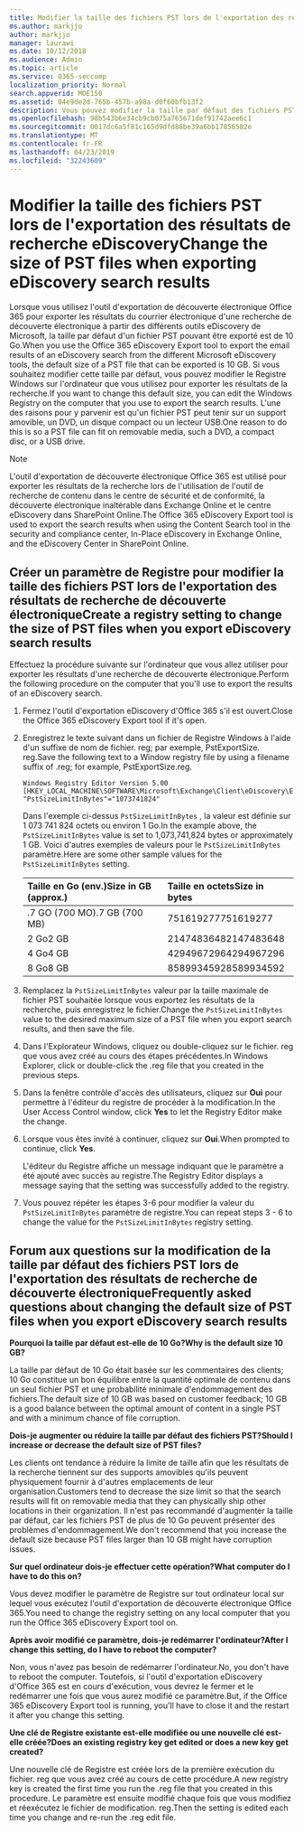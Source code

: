 ```yaml
---
title: Modifier la taille des fichiers PST lors de l'exportation des résultats de recherche eDiscovery
ms.author: markjjo
author: markjjo
manager: laurawi
ms.date: 10/12/2018
ms.audience: Admin
ms.topic: article
ms.service: O365-seccomp
localization_priority: Normal
search.appverid: MOE150
ms.assetid: 04e9de2d-765b-457b-a98a-d0f60bfb13f2
description: Vous pouvez modifier la taille par défaut des fichiers PST téléchargés sur votre ordinateur lorsque vous exportez les résultats de recherche de découverte électronique.
ms.openlocfilehash: 98b543b6e34cb9cb075a765671def91742aee6c1
ms.sourcegitcommit: 0017dc6a5f81c165d9dfd88be39a6bb17856582e
ms.translationtype: MT
ms.contentlocale: fr-FR
ms.lasthandoff: 04/23/2019
ms.locfileid: "32243609"
---
```

# <a name="change-the-size-of-pst-files-when-exporting-ediscovery-search-results"></a><span data-ttu-id="74ca6-103">Modifier la taille des fichiers PST lors de l'exportation des résultats de recherche eDiscovery</span><span class="sxs-lookup"><span data-stu-id="74ca6-103">Change the size of PST files when exporting eDiscovery search results</span></span>

<span data-ttu-id="74ca6-104">Lorsque vous utilisez l'outil d'exportation de découverte électronique Office 365 pour exporter les résultats du courrier électronique d'une recherche de découverte électronique à partir des différents outils eDiscovery de Microsoft, la taille par défaut d'un fichier PST pouvant être exporté est de 10 Go.</span><span class="sxs-lookup"><span data-stu-id="74ca6-104">When you use the Office 365 eDiscovery Export tool to export the email results of an eDiscovery search from the different Microsoft eDiscovery tools, the default size of a PST file that can be exported is 10 GB.</span></span> <span data-ttu-id="74ca6-105">Si vous souhaitez modifier cette taille par défaut, vous pouvez modifier le Registre Windows sur l'ordinateur que vous utilisez pour exporter les résultats de la recherche.</span><span class="sxs-lookup"><span data-stu-id="74ca6-105">If you want to change this default size, you can edit the Windows Registry on the computer that you use to export the search results.</span></span> <span data-ttu-id="74ca6-106">L'une des raisons pour y parvenir est qu'un fichier PST peut tenir sur un support amovible, un DVD, un disque compact ou un lecteur USB.</span><span class="sxs-lookup"><span data-stu-id="74ca6-106">One reason to do this is so a PST file can fit on removable media, such a DVD, a compact disc, or a USB drive.</span></span> 
  
> [!NOTE]
>  <span data-ttu-id="74ca6-107">L'outil d'exportation de découverte électronique Office 365 est utilisé pour exporter les résultats de la recherche lors de l'utilisation de l'outil de recherche de contenu dans le centre de sécurité et de conformité, la découverte électronique inaltérable dans Exchange Online et le centre eDiscovery dans SharePoint Online.</span><span class="sxs-lookup"><span data-stu-id="74ca6-107">The Office 365 eDiscovery Export tool is used to export the search results when using the Content Search tool in the security and compliance center, In-Place eDiscovery in Exchange Online, and the eDiscovery Center in SharePoint Online.</span></span>
  
## <a name="create-a-registry-setting-to-change-the-size-of-pst-files-when-you-export-ediscovery-search-results"></a><span data-ttu-id="74ca6-108">Créer un paramètre de Registre pour modifier la taille des fichiers PST lors de l'exportation des résultats de recherche de découverte électronique</span><span class="sxs-lookup"><span data-stu-id="74ca6-108">Create a registry setting to change the size of PST files when you export eDiscovery search results</span></span>

<span data-ttu-id="74ca6-109">Effectuez la procédure suivante sur l'ordinateur que vous allez utiliser pour exporter les résultats d'une recherche de découverte électronique.</span><span class="sxs-lookup"><span data-stu-id="74ca6-109">Perform the following procedure on the computer that you'll use to export the results of an eDiscovery search.</span></span>
  
1. <span data-ttu-id="74ca6-110">Fermez l'outil d'exportation eDiscovery d'Office 365 s'il est ouvert.</span><span class="sxs-lookup"><span data-stu-id="74ca6-110">Close the Office 365 eDiscovery Export tool if it's open.</span></span> 
    
2. <span data-ttu-id="74ca6-111">Enregistrez le texte suivant dans un fichier de Registre Windows à l'aide d'un suffixe de nom de fichier. reg; par exemple, PstExportSize. reg.</span><span class="sxs-lookup"><span data-stu-id="74ca6-111">Save the following text to a Window registry file by using a filename suffix of .reg; for example, PstExportSize.reg.</span></span> 
    
    ```
    Windows Registry Editor Version 5.00
    [HKEY_LOCAL_MACHINE\SOFTWARE\Microsoft\Exchange\Client\eDiscovery\ExportTool]
    "PstSizeLimitInBytes"="1073741824"
    ```

    <span data-ttu-id="74ca6-112">Dans l'exemple ci-dessus `PstSizeLimitInBytes` , la valeur est définie sur 1 073 741 824 octets ou environ 1 Go.</span><span class="sxs-lookup"><span data-stu-id="74ca6-112">In the example above, the  `PstSizeLimitInBytes` value is set to 1,073,741,824 bytes or approximately 1 GB.</span></span> <span data-ttu-id="74ca6-113">Voici d'autres exemples de valeurs pour le `PstSizeLimitInBytes` paramètre.</span><span class="sxs-lookup"><span data-stu-id="74ca6-113">Here are some other sample values for the  `PstSizeLimitInBytes` setting.</span></span> 
    
    |<span data-ttu-id="74ca6-114">**Taille en Go (env.)**</span><span class="sxs-lookup"><span data-stu-id="74ca6-114">**Size in GB (approx.)**</span></span>|<span data-ttu-id="74ca6-115">**Taille en octets**</span><span class="sxs-lookup"><span data-stu-id="74ca6-115">**Size in bytes**</span></span>|
    |:-----|:-----|
    |<span data-ttu-id="74ca6-116">.7 GO (700 MO)</span><span class="sxs-lookup"><span data-stu-id="74ca6-116">.7 GB (700 MB)</span></span>  <br/> |<span data-ttu-id="74ca6-117">751619277</span><span class="sxs-lookup"><span data-stu-id="74ca6-117">751619277</span></span>  <br/> |
    |<span data-ttu-id="74ca6-118">2 Go</span><span class="sxs-lookup"><span data-stu-id="74ca6-118">2 GB</span></span>  <br/> |<span data-ttu-id="74ca6-119">2147483648</span><span class="sxs-lookup"><span data-stu-id="74ca6-119">2147483648</span></span>  <br/> |
    |<span data-ttu-id="74ca6-120">4 Go</span><span class="sxs-lookup"><span data-stu-id="74ca6-120">4 GB</span></span>  <br/> |<span data-ttu-id="74ca6-121">4294967296</span><span class="sxs-lookup"><span data-stu-id="74ca6-121">4294967296</span></span>  <br/> |
    |<span data-ttu-id="74ca6-122">8 Go</span><span class="sxs-lookup"><span data-stu-id="74ca6-122">8 GB</span></span>  <br/> |<span data-ttu-id="74ca6-123">8589934592</span><span class="sxs-lookup"><span data-stu-id="74ca6-123">8589934592</span></span>  <br/> |
   
3. <span data-ttu-id="74ca6-124">Remplacez la `PstSizeLimitInBytes` valeur par la taille maximale de fichier PST souhaitée lorsque vous exportez les résultats de la recherche, puis enregistrez le fichier.</span><span class="sxs-lookup"><span data-stu-id="74ca6-124">Change the `PstSizeLimitInBytes` value to the desired maximum size of a PST file when you export search results, and then save the file.</span></span> 
    
4. <span data-ttu-id="74ca6-125">Dans l'Explorateur Windows, cliquez ou double-cliquez sur le fichier. reg que vous avez créé au cours des étapes précédentes.</span><span class="sxs-lookup"><span data-stu-id="74ca6-125">In Windows Explorer, click or double-click the .reg file that you created in the previous steps.</span></span>
    
5. <span data-ttu-id="74ca6-126">Dans la fenêtre contrôle d'accès des utilisateurs, cliquez sur **Oui** pour permettre à l'éditeur du registre de procéder à la modification.</span><span class="sxs-lookup"><span data-stu-id="74ca6-126">In the User Access Control window, click **Yes** to let the Registry Editor make the change.</span></span> 
    
6. <span data-ttu-id="74ca6-127">Lorsque vous êtes invité à continuer, cliquez sur **Oui**.</span><span class="sxs-lookup"><span data-stu-id="74ca6-127">When prompted to continue, click **Yes**.</span></span>
    
    <span data-ttu-id="74ca6-128">L'éditeur du Registre affiche un message indiquant que le paramètre a été ajouté avec succès au registre.</span><span class="sxs-lookup"><span data-stu-id="74ca6-128">The Registry Editor displays a message saying that the setting was successfully added to the registry.</span></span>
    
7. <span data-ttu-id="74ca6-129">Vous pouvez répéter les étapes 3-6 pour modifier la valeur du `PstSizeLimitInBytes` paramètre de registre.</span><span class="sxs-lookup"><span data-stu-id="74ca6-129">You can repeat steps 3 - 6 to change the value for the  `PstSizeLimitInBytes` registry setting.</span></span> 
  
## <a name="frequently-asked-questions-about-changing-the-default-size-of-pst-files-when-you-export-ediscovery-search-results"></a><span data-ttu-id="74ca6-130">Forum aux questions sur la modification de la taille par défaut des fichiers PST lors de l'exportation des résultats de recherche de découverte électronique</span><span class="sxs-lookup"><span data-stu-id="74ca6-130">Frequently asked questions about changing the default size of PST files when you export eDiscovery search results</span></span>

 <span data-ttu-id="74ca6-131">**Pourquoi la taille par défaut est-elle de 10 Go?**</span><span class="sxs-lookup"><span data-stu-id="74ca6-131">**Why is the default size 10 GB?**</span></span>
  
<span data-ttu-id="74ca6-132">La taille par défaut de 10 Go était basée sur les commentaires des clients; 10 Go constitue un bon équilibre entre la quantité optimale de contenu dans un seul fichier PST et une probabilité minimale d'endommagement des fichiers.</span><span class="sxs-lookup"><span data-stu-id="74ca6-132">The default size of 10 GB was based on customer feedback; 10 GB is a good balance between the optimal amount of content in a single PST and with a minimum chance of file corruption.</span></span>
  
 <span data-ttu-id="74ca6-133">**Dois-je augmenter ou réduire la taille par défaut des fichiers PST?**</span><span class="sxs-lookup"><span data-stu-id="74ca6-133">**Should I increase or decrease the default size of PST files?**</span></span>
  
<span data-ttu-id="74ca6-134">Les clients ont tendance à réduire la limite de taille afin que les résultats de la recherche tiennent sur des supports amovibles qu'ils peuvent physiquement fournir à d'autres emplacements de leur organisation.</span><span class="sxs-lookup"><span data-stu-id="74ca6-134">Customers tend to decrease the size limit so that the search results will fit on removable media that they can physically ship other locations in their organization.</span></span> <span data-ttu-id="74ca6-135">Il n'est pas recommandé d'augmenter la taille par défaut, car les fichiers PST de plus de 10 Go peuvent présenter des problèmes d'endommagement.</span><span class="sxs-lookup"><span data-stu-id="74ca6-135">We don't recommend that you increase the default size because PST files larger than 10 GB might have corruption issues.</span></span>
  
 <span data-ttu-id="74ca6-136">**Sur quel ordinateur dois-je effectuer cette opération?**</span><span class="sxs-lookup"><span data-stu-id="74ca6-136">**What computer do I have to do this on?**</span></span>
  
<span data-ttu-id="74ca6-137">Vous devez modifier le paramètre de Registre sur tout ordinateur local sur lequel vous exécutez l'outil d'exportation de découverte électronique Office 365.</span><span class="sxs-lookup"><span data-stu-id="74ca6-137">You need to change the registry setting on any local computer that you run the Office 365 eDiscovery Export tool on.</span></span>
  
 <span data-ttu-id="74ca6-138">**Après avoir modifié ce paramètre, dois-je redémarrer l'ordinateur?**</span><span class="sxs-lookup"><span data-stu-id="74ca6-138">**After I change this setting, do I have to reboot the computer?**</span></span>
  
<span data-ttu-id="74ca6-139">Non, vous n'avez pas besoin de redémarrer l'ordinateur.</span><span class="sxs-lookup"><span data-stu-id="74ca6-139">No, you don't have to reboot the computer.</span></span> <span data-ttu-id="74ca6-140">Toutefois, si l'outil d'exportation eDiscovery d'Office 365 est en cours d'exécution, vous devrez le fermer et le redémarrer une fois que vous aurez modifié ce paramètre.</span><span class="sxs-lookup"><span data-stu-id="74ca6-140">But, if the Office 365 eDiscovery Export tool is running, you'll have to close it and the restart it after you change this setting.</span></span>
  
 <span data-ttu-id="74ca6-141">**Une clé de Registre existante est-elle modifiée ou une nouvelle clé est-elle créée?**</span><span class="sxs-lookup"><span data-stu-id="74ca6-141">**Does an existing registry key get edited or does a new key get created?**</span></span>
  
<span data-ttu-id="74ca6-142">Une nouvelle clé de Registre est créée lors de la première exécution du fichier. reg que vous avez créé au cours de cette procédure.</span><span class="sxs-lookup"><span data-stu-id="74ca6-142">A new registry key is created the first time you run the .reg file that you created in this procedure.</span></span> <span data-ttu-id="74ca6-143">Le paramètre est ensuite modifié chaque fois que vous modifiez et réexécutez le fichier de modification. reg.</span><span class="sxs-lookup"><span data-stu-id="74ca6-143">Then the setting is edited each time you change and re-run the .reg edit file.</span></span>
